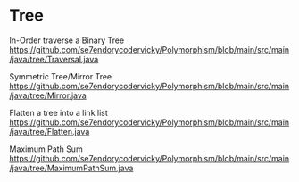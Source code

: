 # Tree

In-Order traverse a Binary Tree
https://github.com/se7endorycodervicky/Polymorphism/blob/main/src/main/java/tree/Traversal.java

Symmetric Tree/Mirror Tree
https://github.com/se7endorycodervicky/Polymorphism/blob/main/src/main/java/tree/Mirror.java

Flatten a tree into a link list
https://github.com/se7endorycodervicky/Polymorphism/blob/main/src/main/java/tree/Flatten.java

Maximum Path Sum
https://github.com/se7endorycodervicky/Polymorphism/blob/main/src/main/java/tree/MaximumPathSum.java

